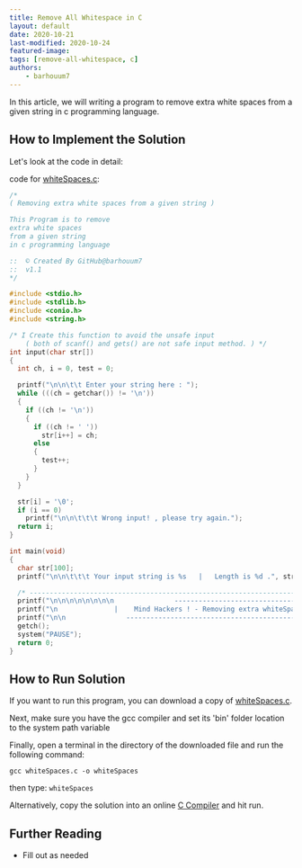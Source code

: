 ```yaml
---
title: Remove All Whitespace in C
layout: default
date: 2020-10-21
last-modified: 2020-10-24
featured-image:
tags: [remove-all-whitespace, c]
authors:
    - barhouum7
---
```



In this article, we will writing a program to remove extra white spaces from a given string in c programming language.



## How to Implement the Solution

Let's look at the code in detail:

code for [whiteSpaces.c](https://github.com/TheRenegadeCoder/sample-programs/blob/master/archive/c/c/whiteSpaces.c):

```c
/*
( Removing extra white spaces from a given string )

This Program is to remove
extra white spaces
from a given string
in c programming language

::  © Created By GitHub@barhouum7
::  v1.1
*/

#include <stdio.h>
#include <stdlib.h>
#include <conio.h>
#include <string.h>

/* I Create this function to avoid the unsafe input
    ( both of scanf() and gets() are not safe input method. ) */
int input(char str[])
{
  int ch, i = 0, test = 0;

  printf("\n\n\t\t Enter your string here : ");
  while (((ch = getchar()) != '\n'))
  {
    if ((ch != '\n'))
    {
      if ((ch != ' '))
        str[i++] = ch;
      else
      {
        test++;
      }
    }
  }

  str[i] = '\0';
  if (i == 0)
    printf("\n\n\t\t\t Wrong input! , please try again.");
  return i;
}

int main(void)
{
  char str[100];
  printf("\n\n\t\t\t Your input string is %s   |   Length is %d .", str, input(str));

  /* ----------------------------------------------------------------------------------------------------------------------- */
  printf("\n\n\n\n\n\n\n\n               ----------------------------------------------------------\n");
  printf("\n              |    Mind Hackers ! - Removing extra whiteSpaces  .   ^,^    |");
  printf("\n\n               ----------------------------------------------------------\n\n");
  getch();
  system("PAUSE");
  return 0;
}
```

## How to Run Solution

If you want to run this program, you can download a copy of [whiteSpaces.c](https://github.com/TheRenegadeCoder/sample-programs/blob/master/archive/c/c/whiteSpaces.c).

Next, make sure you have the gcc compiler and set its 'bin' folder location to the system path variable

Finally, open a terminal in the directory of the downloaded file and run the following command:

`gcc whiteSpaces.c -o whiteSpaces`

then type: `whiteSpaces`

Alternatively, copy the solution into an online [C Compiler](https://www.onlinegdb.com/online_c_compiler) and hit run.

## Further Reading

- Fill out as needed
